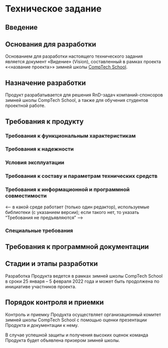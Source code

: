 # Техническое задание

## Введение

<!-- взять назначение из vision -->

## Основания для разработки

Основанием для разработки настоящего технического задания является документ «Видение» (Vision), составленный в рамках проекта «<название проекта>» зимней школы [CompTech School](https://comptechschool.com/).

## Назначение разработки

Продукт разрабатывается для решения RnD-задач компаний-спонсоров зимней школы CompTech School, а также для обучения студентов проектной работе.

## Требования к продукту

### Требования к функциональным характеристикам

<!-- основные требования из vision -->

### Требования к надежности

<!-- обеспечение устойчивого функционирования, контроль входной и выходной информации, время восстановления после отказа; если ничего такого нет, то удалить раздел -->

### Условия эксплуатации

<!-- как используется: веб-интерфейс, tg-бот, чтение отчета -->

### Требования к составу и параметрам технических средств

<!-- например, веб-браузер, особенная ОС, средство для просмотра PDF -->

### Требования к информационной и программной совместимости

<-- в какой среде работает (только один редактор), используемые библиотеки (с указанием версии); если такого нет, то указать “Требования не предъявляются” -->

### Специальные требования

<!-- дополнительные требования, которые не удалось классифицировать -->

## Требования к программной документации

<!-- взять из vision -->

## Стадии и этапы разработки

Разработка Продукта ведется в рамках зимней школы CompTech School в сроки 25 января – 5 февраля 2022 года и может быть продолжена по инициативе участников проекта.

## Порядок контроля и приемки

Контроль и приемку Продукта осуществляет организационный комитет зимней школы CompTech School с помощью оценки презентации Продукта и документации к нему.

В случае успешной защиты и получения высоких оценок команда Продукта будет объявлена призером зимней школы.
